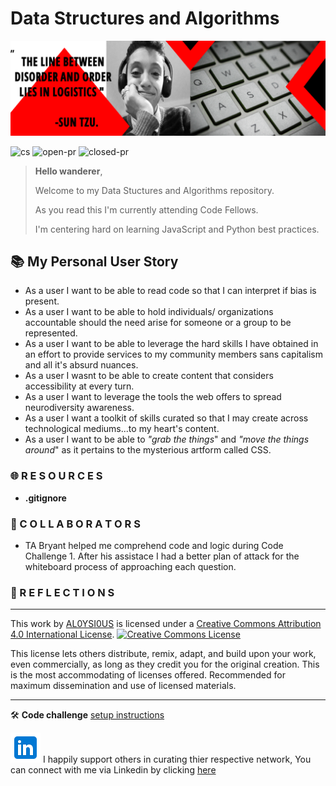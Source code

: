 # Data Structures and Algorithms

![](https://github.com/AL0YSI0US/portfolio-prep/blob/main/assets/banner_1400x422.png?raw=true)

![cs](https://img.shields.io/github/license/AL0YSI0US/data-structures-and-algorithms) ![open-pr](https://img.shields.io/github/issues-pr-raw/AL0YSI0US/data-structures-and-algorithms) ![closed-pr](https://img.shields.io/github/issues-pr-closed/AL0YSI0US/data-structures-and-algorithms)

> **Hello wanderer**,
>
> Welcome to my Data Stuctures and Algorithms repository.
>
> As you read this I'm currently attending Code Fellows.
>
> I'm centering hard on learning JavaScript and Python best practices.

## 📚 My Personal User Story

+ As a user I want to be able to read code so that I can interpret if bias is present.
+ As a user I want to be able to hold individuals/ organizations accountable should the need arise for someone or a group to be represented.
+ As a user I want to be able to leverage the hard skills I have obtained in an effort to provide services to my community members sans capitalism and all it's absurd nuances.
+ As a user I wasnt to be able to create content that considers accessibility at every turn.
+ As a user I want to leverage the tools the web offers to spread neurodiversity awareness.
+ As a user I want a toolkit of skills curated so that I may create across technological mediums...to my heart's content.
+ As a user I want to be able to *"grab the things*" and *"move the things around*" as it pertains to the mysterious artform called CSS.

### 🌐 R E S O U R C E S

* **.gitignore**

### 👥 C O L L A B O R A T O R S

+ TA Bryant helped me comprehend code and logic during Code Challenge 1. After his assistace I had a better plan of attack for the whiteboard process of approaching each question.

### 🤔 R E F L E C T I O N S

---

This work by [AL0YSI0US](https://github.com/AL0YSI0US/) is licensed under a [Creative Commons Attribution 4.0 International License](http://creativecommons.org/licenses/by/4.0/). [![Creative Commons License](https://camo.githubusercontent.com/72af7c8e70a45c471163e803748d0338b3b2b52f6b040804e549e4163de72a58/68747470733a2f2f692e6372656174697665636f6d6d6f6e732e6f72672f6c2f62792f342e302f38387833312e706e67)](http://creativecommons.org/licenses/by/4.0/)

This license lets others distribute, remix, adapt, and build upon your work, even commercially, as long as they credit you for the original creation. This is the most accommodating of licenses offered. Recommended for maximum dissemination and use of licensed materials.

---

🛠️ **Code challenge** [setup instructions](https://codefellows.github.io/setup-guide/code-301/3-code-challenges) 

![](https://github.com/AL0YSI0US/AL0YSI0US/blob/main/img/linkedin.png?raw=true) I happily support others in curating thier respective network, You can connect with me via Linkedin by clicking [here](https://www.linkedin.com/in/a-todd-charliemike/) 

